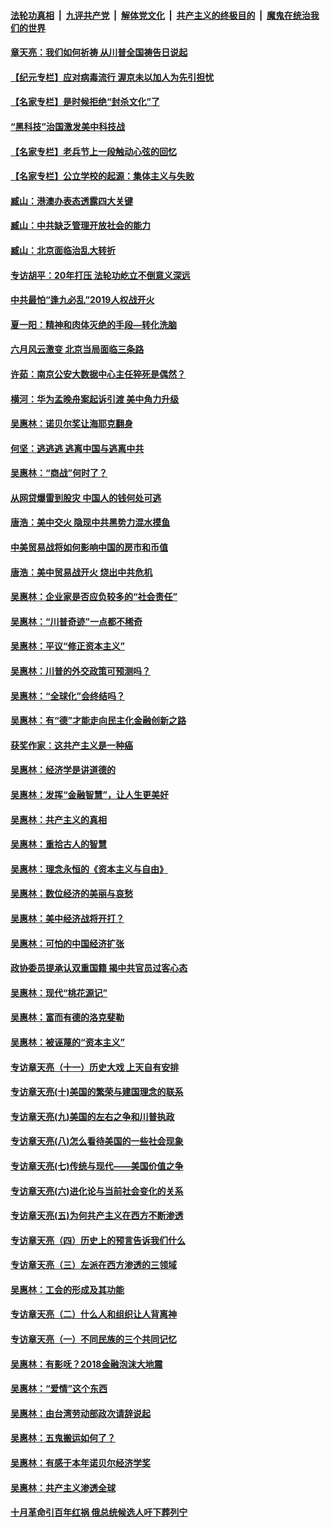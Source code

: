 ####  [法轮功真相](../../../../basic/blob/master/README.md?t=07042202) &nbsp;|&nbsp; [九评共产党](../../../../9ping.md/blob/master/README.md?t=07042202) &nbsp;|&nbsp; [解体党文化](../../../../jtdwh.md/blob/master/README.md?t=07042202)  &nbsp;|&nbsp; [共产主义的终极目的](../../../../gczydzjmd.md/blob/master/README.md?t=07042202) &nbsp;|&nbsp; [魔鬼在统治我们的世界](../../../../mgztzwmdsj.md/blob/master/README.md?t=07042202) 

#### [章天亮：我们如何祈祷 从川普全国祷告日说起](../pages/nsc423/n11944627.md?t=07042202) 

#### [【纪元专栏】应对病毒流行 渥京未以加人为先引担忧](../pages/nsc423/n11875714.md?t=07042202) 

#### [【名家专栏】是时候拒绝“封杀文化”了](../pages/nsc423/n11814093.md?t=07042202) 

#### [“黑科技”治国激发美中科技战](../pages/nsc423/n11638056.md?t=07042202) 

#### [【名家专栏】老兵节上一段触动心弦的回忆](../pages/nsc423/n11646016.md?t=07042202) 

#### [【名家专栏】公立学校的起源：集体主义与失败](../pages/nsc423/n11601833.md?t=07042202) 

#### [臧山：港澳办表态透露四大关键](../pages/nsc423/n11421628.md?t=07042202) 

#### [臧山：中共缺乏管理开放社会的能力](../pages/nsc423/n11407457.md?t=07042202) 

#### [臧山：北京面临治乱大转折](../pages/nsc423/n11406895.md?t=07042202) 

#### [专访胡平：20年打压 法轮功屹立不倒意义深远](../pages/nsc423/n11398800.md?t=07042202) 

#### [中共最怕“逢九必乱”2019人权战开火](../pages/nsc423/n11385248.md?t=07042202) 

#### [夏一阳：精神和肉体灭绝的手段—转化洗脑](../pages/nsc423/n11368250.md?t=07042202) 

#### [六月风云激变 北京当局面临三条路](../pages/nsc423/n11313668.md?t=07042202) 

#### [许茹：南京公安大数据中心主任猝死是偶然？](../pages/nsc423/n11064744.md?t=07042202) 

#### [横河：华为孟晚舟案起诉引渡 美中角力升级](../pages/nsc423/n11027230.md?t=07042202) 

#### [吴惠林：诺贝尔奖让海耶克翻身](../pages/nsc423/n10890049.md?t=07042202) 

#### [何坚：逃逃逃 逃离中国与逃离中共](../pages/nsc423/n10592891.md?t=07042202) 

#### [吴惠林：“商战”何时了？](../pages/nsc423/n10573558.md?t=07042202) 

#### [从网贷爆雷到股灾 中国人的钱何处可逃](../pages/nsc423/n10572800.md?t=07042202) 

#### [唐浩：美中交火 隐现中共黑势力混水摸鱼](../pages/nsc423/n10544040.md?t=07042202) 

#### [中美贸易战将如何影响中国的房市和币值](../pages/nsc423/n10543697.md?t=07042202) 

#### [唐浩：美中贸易战开火 烧出中共危机](../pages/nsc423/n10540126.md?t=07042202) 

#### [吴惠林：企业家是否应负较多的“社会责任”](../pages/nsc423/n10535022.md?t=07042202) 

#### [吴惠林：“川普奇迹”一点都不稀奇](../pages/nsc423/n10512808.md?t=07042202) 

#### [吴惠林：平议“修正资本主义”](../pages/nsc423/n10495724.md?t=07042202) 

#### [吴惠林：川普的外交政策可预测吗？](../pages/nsc423/n10462387.md?t=07042202) 

#### [吴惠林：“全球化”会终结吗？](../pages/nsc423/n10452838.md?t=07042202) 

#### [吴惠林：有“德”才能走向民主化金融创新之路](../pages/nsc423/n10432292.md?t=07042202) 

#### [获奖作家：这共产主义是一种癌](../pages/nsc423/n10431541.md?t=07042202) 

#### [吴惠林：经济学是讲道德的](../pages/nsc423/n10398014.md?t=07042202) 

#### [吴惠林：发挥“金融智慧”，让人生更美好](../pages/nsc423/n10375019.md?t=07042202) 

#### [吴惠林：共产主义的真相](../pages/nsc423/n10351394.md?t=07042202) 

#### [吴惠林：重拾古人的智慧](../pages/nsc423/n10337691.md?t=07042202) 

#### [吴惠林：理念永恒的《资本主义与自由》](../pages/nsc423/n10316274.md?t=07042202) 

#### [吴惠林：数位经济的美丽与哀愁](../pages/nsc423/n10292946.md?t=07042202) 

#### [吴惠林：美中经济战将开打？](../pages/nsc423/n10258825.md?t=07042202) 

#### [吴惠林：可怕的中国经济扩张](../pages/nsc423/n10219147.md?t=07042202) 

#### [政协委员提承认双重国籍 揭中共官员过客心态](../pages/nsc423/n10208809.md?t=07042202) 

#### [吴惠林：现代“桃花源记”](../pages/nsc423/n10185234.md?t=07042202) 

#### [吴惠林：富而有德的洛克斐勒](../pages/nsc423/n10142264.md?t=07042202) 

#### [吴惠林：被诬蔑的“资本主义”](../pages/nsc423/n10124816.md?t=07042202) 

#### [专访章天亮（十一）历史大戏 上天自有安排](../pages/nsc423/n10094905.md?t=07042202) 

#### [专访章天亮(十)美国的繁荣与建国理念的联系](../pages/nsc423/n10094899.md?t=07042202) 

#### [专访章天亮(九)美国的左右之争和川普执政](../pages/nsc423/n10094889.md?t=07042202) 

#### [专访章天亮(八)怎么看待美国的一些社会现象](../pages/nsc423/n10094857.md?t=07042202) 

#### [专访章天亮(七)传统与现代——美国价值之争](../pages/nsc423/n10093140.md?t=07042202) 

#### [专访章天亮(六)进化论与当前社会变化的关系](../pages/nsc423/n10092036.md?t=07042202) 

#### [专访章天亮(五)为何共产主义在西方不断渗透](../pages/nsc423/n10083620.md?t=07042202) 

#### [专访章天亮（四）历史上的预言告诉我们什么](../pages/nsc423/n10083606.md?t=07042202) 

#### [专访章天亮（三）左派在西方渗透的三领域](../pages/nsc423/n10081115.md?t=07042202) 

#### [吴惠林：工会的形成及其功能](../pages/nsc423/n10080633.md?t=07042202) 

#### [专访章天亮（二）什么人和组织让人背离神](../pages/nsc423/n10076637.md?t=07042202) 

#### [专访章天亮（一）不同民族的三个共同记忆](../pages/nsc423/n10074188.md?t=07042202) 

#### [吴惠林：有影呒？2018金融泡沫大地震](../pages/nsc423/n10040534.md?t=07042202) 

#### [吴惠林：“爱情”这个东西](../pages/nsc423/n10019423.md?t=07042202) 

#### [吴惠林：由台湾劳动部政次请辞说起](../pages/nsc423/n9979679.md?t=07042202) 

#### [吴惠林：五鬼搬运如何了？](../pages/nsc423/n9925338.md?t=07042202) 

#### [吴惠林：有感于本年诺贝尔经济学奖](../pages/nsc423/n9871883.md?t=07042202) 

#### [吴惠林：共产主义渗透全球](../pages/nsc423/n9812748.md?t=07042202) 

#### [十月革命引百年红祸 俄总统候选人吁下葬列宁](../pages/nsc423/n9810182.md?t=07042202) 

